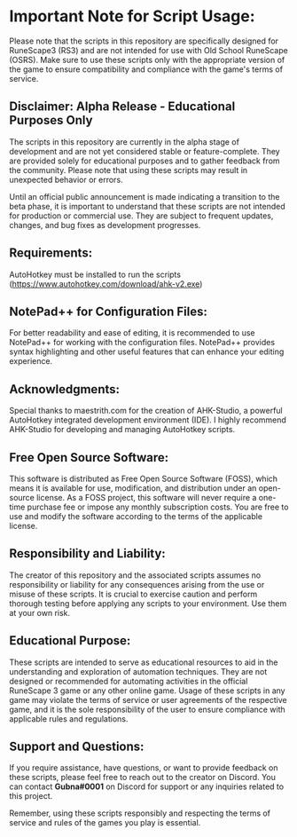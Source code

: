 # **Important Note for Script Usage:**
Please note that the scripts in this repository are specifically designed for RuneScape3 (RS3) and are not intended for use with Old School RuneScape (OSRS). Make sure to use these scripts only with the appropriate version of the game to ensure compatibility and compliance with the game's terms of service.

## Disclaimer: Alpha Release - Educational Purposes Only
The scripts in this repository are currently in the alpha stage of development and are not yet considered stable or feature-complete. They are provided solely for educational purposes and to gather feedback from the community. Please note that using these scripts may result in unexpected behavior or errors.

Until an official public announcement is made indicating a transition to the beta phase, it is important to understand that these scripts are not intended for production or commercial use. They are subject to frequent updates, changes, and bug fixes as development progresses.

## Requirements:
AutoHotkey must be installed to run the scripts
(https://www.autohotkey.com/download/ahk-v2.exe)

## NotePad++ for Configuration Files:
For better readability and ease of editing, it is recommended to use NotePad++ for working with the configuration files. NotePad++ provides syntax highlighting and other useful features that can enhance your editing experience.

## Acknowledgments:
Special thanks to maestrith.com for the creation of AHK-Studio, a powerful AutoHotkey integrated development environment (IDE). I highly recommend AHK-Studio for developing and managing AutoHotkey scripts.

## Free Open Source Software:
This software is distributed as Free Open Source Software (FOSS), which means it is available for use, modification, and distribution under an open-source license. As a FOSS project, this software will never require a one-time purchase fee or impose any monthly subscription costs. You are free to use and modify the software according to the terms of the applicable license.

## Responsibility and Liability:
The creator of this repository and the associated scripts assumes no responsibility or liability for any consequences arising from the use or misuse of these scripts. It is crucial to exercise caution and perform thorough testing before applying any scripts to your environment. Use them at your own risk.

## Educational Purpose:
These scripts are intended to serve as educational resources to aid in the understanding and exploration of automation techniques. They are not designed or recommended for automating activities in the official RuneScape 3 game or any other online game. Usage of these scripts in any game may violate the terms of service or user agreements of the respective game, and it is the sole responsibility of the user to ensure compliance with applicable rules and regulations.

## Support and Questions:
If you require assistance, have questions, or want to provide feedback on these scripts, please feel free to reach out to the creator on Discord. You can contact **Gubna#0001** on Discord for support or any inquiries related to this project.

Remember, using these scripts responsibly and respecting the terms of service and rules of the games you play is essential.

